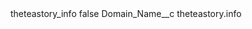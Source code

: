 <?xml version="1.0" encoding="UTF-8"?>
<CustomMetadata xmlns="http://soap.sforce.com/2006/04/metadata" xmlns:xsi="http://www.w3.org/2001/XMLSchema-instance" xmlns:xsd="http://www.w3.org/2001/XMLSchema">
    <label>theteastory_info</label>
    <protected>false</protected>
    <values>
        <field>Domain_Name__c</field>
        <value xsi:type="xsd:string">theteastory.info</value>
    </values>
</CustomMetadata>
